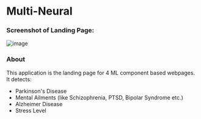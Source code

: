 # Multi-Neural

### Screenshot of Landing Page:
![image](https://github.com/MainakRepositor/Multi-Neural/assets/64016811/97f68ac5-e041-444e-bd4d-b369225f110a)

### About

This application is the landing page for 4 ML component based webpages. It detects:
- Parkinson's Disease
- Mental Ailments (like Schizophrenia, PTSD, Bipolar Syndrome etc.)
- Alzheimer Disease
- Stress Level
